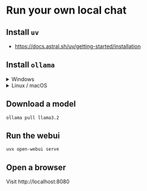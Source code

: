 # Run your own local chat


## Install `uv`

- https://docs.astral.sh/uv/getting-started/installation


## Install `ollama`
<details>
<summary>Windows</summary>

Download `ollama` here: https://ollama.com/download/windows

</details>

<details>
<summary>Linux / macOS</summary>

```bash
brew install ollama
```

</details>

## Download a model

```shell
ollama pull llama3.2
```

## Run the webui

```shell
uvx open-webui serve
```

## Open a browser

Visit http://localhost:8080
